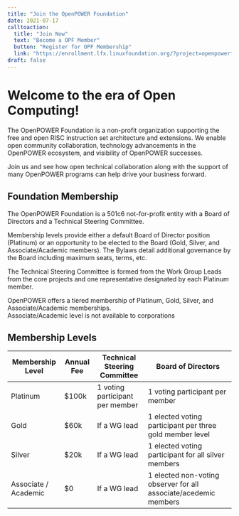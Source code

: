 ```yaml
---
title: "Join the OpenPOWER Foundation"
date: 2021-07-17
calltoaction:
  title: "Join Now"
  text: "Become a OPF Member"
  button: "Register for OPF Membership"
  link: "https://enrollment.lfx.linuxfoundation.org/?project=openpowerfoundation"
draft: false
---
```


# Welcome to the era of Open Computing! #

The OpenPOWER Foundation is a non-profit organization supporting the free and open RISC instruction set architecture and extensions.
We enable open community collaboration, technology advancements in the OpenPOWER ecosystem, and visibility of OpenPOWER successes.  

Join us and see how open technical collaboration along with the support of many OpenPOWER programs can help drive your business forward.


##  Foundation Membership ##

The OpenPOWER Foundation is a 501c6 not-for-profit entity with a Board of Directors and a Technical Steering Committee.  

Membership levels provide either a default Board of Director position (Platinum) or
an opportunity to be elected to the Board (Gold, Silver, and Associate/Academic members). 
The Bylaws detail additional governance by the Board including maximum seats, terms, etc.  

The Technical Steering Committee is formed from the Work Group Leads from the core projects and one representative designated by each Platinum member.  

OpenPOWER offers a tiered membership of Platinum, Gold, Silver, and Associate/Academic memberships.  
Associate/Academic level is not available to corporations  

## Membership Levels ##

| Membership Level     | Annual Fee | Technical Steering Committee    | Board of Directors                                               |
|----------------------|------------|---------------------------------|------------------------------------------------------------------|
| Platinum             | $100k      | 1 voting participant per member | 1 voting participant per member                                  |
| Gold                 | $60k       | If a WG lead                    | 1 elected voting participant per three gold member level         |
| Silver               | $20k       | If a WG lead                    | 1 elected voting participant for all silver members              |
| Associate / Academic | $0         | If a WG lead                    | 1 elected non-voting observer for all associate/acedemic members |


